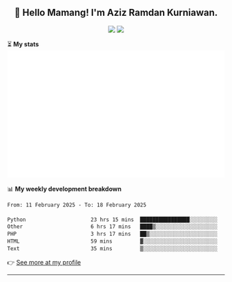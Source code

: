 <h2 align="center">👋 Hello Mamang! I'm Aziz Ramdan Kurniawan.</h2>  
<p align="center">
  <img src="https://komarev.com/ghpvc/?username=azizramdan">
  <img src="https://wakatime.com/badge/user/90056fa0-4c31-4eca-954e-2a3ac05896f9.svg">
</p>
    
⏳ **My stats**  
![](https://raw.githubusercontent.com/azizramdan/github-stats/master/generated/overview.svg#gh-dark-mode-only)

📊 **My weekly development breakdown**
<!--START_SECTION:waka-->

```txt
From: 11 February 2025 - To: 18 February 2025

Python                     23 hrs 15 mins  ████████████████░░░░░░░░░   63.77 %
Other                      6 hrs 17 mins   ████▒░░░░░░░░░░░░░░░░░░░░   17.25 %
PHP                        3 hrs 17 mins   ██▒░░░░░░░░░░░░░░░░░░░░░░   09.03 %
HTML                       59 mins         ▓░░░░░░░░░░░░░░░░░░░░░░░░   02.74 %
Text                       35 mins         ▒░░░░░░░░░░░░░░░░░░░░░░░░   01.63 %
```

<!--END_SECTION:waka-->
👉 [See more at my profile](https://wakatime.com/@azizramdan)
***
